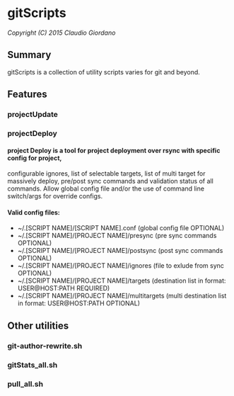 # gitScripts

*Copyright (C) 2015 Claudio Giordano*

## Summary

gitScripts is a collection of utility scripts varies for git and beyond.

## Features

### projectUpdate


### projectDeploy

#### project Deploy is a tool for project deployment over rsync with specific config for project,
configurable ignores, list of selectable targets, list of multi target for massively deploy, pre/post sync commands and validation status of all commands.
Allow global config file and/or the use of command line switch/args for override configs.

#### Valid config files:
* ~/.[SCRIPT NAME]/[SCRIPT NAME].conf           (global config file OPTIONAL)
* ~/.[SCRIPT NAME]/[PROJECT NAME]/presync       (pre sync commands OPTIONAL)
* ~/.[SCRIPT NAME]/[PROJECT NAME]/postsync      (post sync commands OPTIONAL)
* ~/.[SCRIPT NAME]/[PROJECT NAME]/ignores       (file to exlude from sync OPTIONAL)
* ~/.[SCRIPT NAME]/[PROJECT NAME]/targets       (destination list in format: USER@HOST:PATH  REQUIRED)
* ~/.[SCRIPT NAME]/[PROJECT NAME]/multitargets  (multi destination list in format: USER@HOST:PATH  OPTIONAL)

## Other utilities

### git-author-rewrite.sh
### gitStats_all.sh
### pull_all.sh
